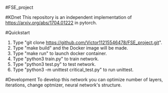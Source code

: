 #FSE_project

#KDnet
This repository is an independent implementation of https://arxiv.org/abs/1704.01222 in pytorch.

#Quickstart

1. Type "git clone https://github.com/Victor11215546478/FSE_project.git".
2. Type "make build" and the Docker image will be made.
3. Type "make run" to launch docker container.
4. Type "python3 train.py" to train network.
5. Type "python3 test.py" to test network.
6. Type "python3 -m unittest critical_test.py" to run unittest.

#Development
To develop this network you can optimize number of layers, iterations, change optmizer, neural network's structure.
